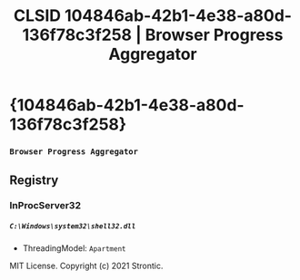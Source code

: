 ﻿---
title: "CLSID 104846ab-42b1-4e38-a80d-136f78c3f258 | Browser Progress Aggregator"
excerpt: What is COM-Object CLSID 104846ab-42b1-4e38-a80d-136f78c3f258?
---

# {104846ab-42b1-4e38-a80d-136f78c3f258}

### `Browser Progress Aggregator`

## Registry


### InProcServer32

##### `C:\Windows\system32\shell32.dll`
* ThreadingModel: `Apartment`

MIT License. Copyright (c) 2021 Strontic.


